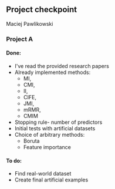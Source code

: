 ## Project checkpoint
Maciej Pawlikowski
### Project A
#### Done:
* I've read the provided research papers
* Already implemented methods:
	* MI, 
	* CMI, 
	* II, 
	* CIFE, 
	* JMI, 
	* mRMR, 
	* CMIM
* Stopping rule- number of predictors
* Initial tests with artificial datasets
* Choice of arbitrary methods:
	* Boruta
	* Feature importance

#### To do:
* Find real-world dataset
* Create final artificial examples
